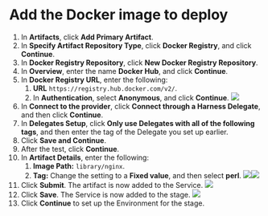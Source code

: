 # Add the Docker image to deploy

1. In **Artifacts**, click **Add Primary Artifact**.
2. In **Specify Artifact Repository Type**, click **Docker Registry**, and click **Continue**.
3. In **Docker Registry Repository**, click **New Docker Registry Repository**.
4. In **Overview**, enter the name **Docker Hub**, and click **Continue**.
5. In **Docker Registry URL**, enter the following:
	1. **URL** `https://registry.hub.docker.com/v2/`.
	2. In **Authentication**, select **Anonymous**, and click **Continue**.
  ![](./static/custom-deployment-tutorial-19.png)
6. In **Connect to the provider**, click **Connect through a Harness Delegate**, and then click **Continue**.
7. In **Delegates Setup**, click **Only use Delegates with all of the following tags**, and then enter the tag of the Delegate you set up earlier.
8. Click **Save and Continue**.
9. After the test, click **Continue**.
10. In **Artifact Details**, enter the following:
	1. **Image Path:** `library/nginx`.
	2. **Tag:** Change the setting to a **Fixed value**, and then select **perl**.
  ![](./static/custom-deployment-tutorial-20.png)![](./static/custom-deployment-tutorial-21.png)
11. Click **Submit**. The artifact is now added to the Service.
![](./static/custom-deployment-tutorial-22.png)
12. Click **Save**. The Service is now added to the stage.
  ![](./static/custom-deployment-tutorial-23.png)
1. Click **Continue** to set up the Environment for the stage.
